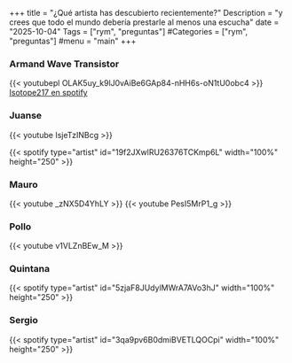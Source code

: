 +++
title = "¿Qué artista has descubierto recientemente?"
Description = "y crees que todo el mundo debería prestarle al menos una escucha"
date = "2025-10-04"
Tags = ["rym", "preguntas"]
#Categories = ["rym", "preguntas"]
#menu = "main"
+++

### Armand Wave Transistor

{{< youtubepl OLAK5uy_k9lJ0vAiBe6GAp84-nHH6s-oN1tU0obc4 >}}
[Isotope217 en spotify](https://open.spotify.com/album/6ulBhXhP2iim3qH6VpnAnk?si=32tahJgmStu-a50pnBJEhA)

### Juanse

{{< youtube IsjeTzINBcg >}}

{{< spotify type="artist" id="19f2JXwlRU26376TCKmp6L" width="100%" height="250" >}}

### Mauro

{{< youtube _zNX5D4YhLY >}}
{{< youtube PesI5MrP1_g >}}

### Pollo

{{< youtube v1VLZnBEw_M >}}

### Quintana

{{< spotify type="artist" id="5zjaF8JUdylMWrA7AVo3hJ" width="100%" height="250" >}}

### Sergio

{{< spotify type="artist" id="3qa9pv6B0dmiBVETLQOCpi" width="100%" height="250" >}}
